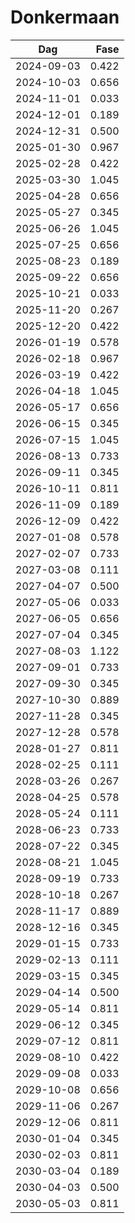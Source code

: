 # Donkermaan

Dag        | Fase
-----------|------:
2024-09-03 |  0.422
2024-10-03 |  0.656
2024-11-01 |  0.033
2024-12-01 |  0.189
2024-12-31 |  0.500
2025-01-30 |  0.967
2025-02-28 |  0.422
2025-03-30 |  1.045
2025-04-28 |  0.656
2025-05-27 |  0.345
2025-06-26 |  1.045
2025-07-25 |  0.656
2025-08-23 |  0.189
2025-09-22 |  0.656
2025-10-21 |  0.033
2025-11-20 |  0.267
2025-12-20 |  0.422
2026-01-19 |  0.578
2026-02-18 |  0.967
2026-03-19 |  0.422
2026-04-18 |  1.045
2026-05-17 |  0.656
2026-06-15 |  0.345
2026-07-15 |  1.045
2026-08-13 |  0.733
2026-09-11 |  0.345
2026-10-11 |  0.811
2026-11-09 |  0.189
2026-12-09 |  0.422
2027-01-08 |  0.578
2027-02-07 |  0.733
2027-03-08 |  0.111
2027-04-07 |  0.500
2027-05-06 |  0.033
2027-06-05 |  0.656
2027-07-04 |  0.345
2027-08-03 |  1.122
2027-09-01 |  0.733
2027-09-30 |  0.345
2027-10-30 |  0.889
2027-11-28 |  0.345
2027-12-28 |  0.578
2028-01-27 |  0.811
2028-02-25 |  0.111
2028-03-26 |  0.267
2028-04-25 |  0.578
2028-05-24 |  0.111
2028-06-23 |  0.733
2028-07-22 |  0.345
2028-08-21 |  1.045
2028-09-19 |  0.733
2028-10-18 |  0.267
2028-11-17 |  0.889
2028-12-16 |  0.345
2029-01-15 |  0.733
2029-02-13 |  0.111
2029-03-15 |  0.345
2029-04-14 |  0.500
2029-05-14 |  0.811
2029-06-12 |  0.345
2029-07-12 |  0.811
2029-08-10 |  0.422
2029-09-08 |  0.033
2029-10-08 |  0.656
2029-11-06 |  0.267
2029-12-06 |  0.811
2030-01-04 |  0.345
2030-02-03 |  0.811
2030-03-04 |  0.189
2030-04-03 |  0.500
2030-05-03 |  0.811
